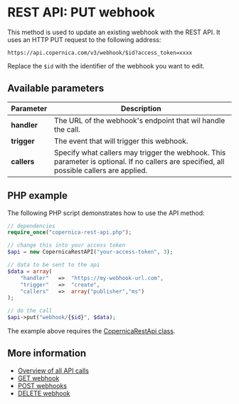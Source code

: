 # REST API: PUT webhook

This method is used to update an existing webhook with the REST API. It uses 
an HTTP PUT request to the following address:

`https://api.copernica.com/v3/webhook/$id?access_token=xxxx`

Replace the `$id` with the identifier of the webhook you want to edit.

## Available parameters

| Parameter         | Description                                                                           |
|-------------------|---------------------------------------------------------------------------------------|
| **handler**       | The URL of the webhook's endpoint that wil handle the call.                                                                              |
| **trigger**       | The event that will trigger this webhook.                                                                                                |
| **callers**       | Specify what callers may trigger the webhook. This parameter is optional. If no callers are specified, all possible callers are applied. |

## PHP example

The following PHP script demonstrates how to use the API method:

```php
// dependencies
require_once("copernica-rest-api.php");

// change this into your access token
$api = new CopernicaRestAPI("your-access-token", 3);

// data to be sent to the api
$data = array(
    "handler"   =>  "https://my-webhook-url.com",
    "trigger"   =>  "create",
    "callers"   =>  array("publisher","ms")
);

// do the call
$api->put("webhook/{$id}", $data);
```

The example above requires the [CopernicaRestApi class](rest-php).

## More information

- [Overview of all API calls](rest-api)
- [GET webhook](rest-get-webhook)
- [POST webhooks](rest-post-webhooks)
- [DELETE webhook](rest-delete-webhook)
